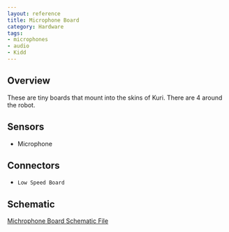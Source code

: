 ```yaml
---
layout: reference
title: Microphone Board
category: Hardware
tags:
- microphones
- audio
- Kidd
---
```


## Overview
These are tiny boards that mount into the skins of Kuri. There are 4 around the robot.

## Sensors
- Microphone

## Connectors
- ``Low Speed Board``

## Schematic
[Michrophone Board Schematic File](../../assets/schematics/CE-00029_MicrophoneBoard_Kidd_D01-Schematic&#32;Prints.PDF)

